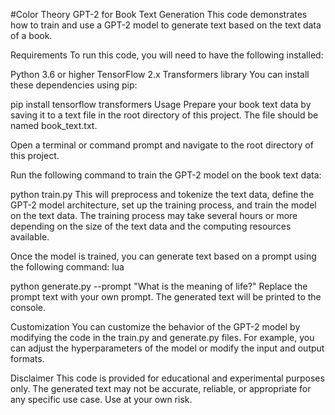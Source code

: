#Color Theory GPT-2 for Book Text Generation
This code demonstrates how to train and use a GPT-2 model to generate text based on the text data of a book.

Requirements
To run this code, you will need to have the following installed:

Python 3.6 or higher
TensorFlow 2.x
Transformers library
You can install these dependencies using pip:

pip install tensorflow transformers
Usage
Prepare your book text data by saving it to a text file in the root directory of this project. The file should be named book_text.txt.

Open a terminal or command prompt and navigate to the root directory of this project.

Run the following command to train the GPT-2 model on the book text data:

python train.py
This will preprocess and tokenize the text data, define the GPT-2 model architecture, set up the training process, and train the model on the text data. The training process may take several hours or more depending on the size of the text data and the computing resources available.

Once the model is trained, you can generate text based on a prompt using the following command:
lua

python generate.py --prompt "What is the meaning of life?"
Replace the prompt text with your own prompt. The generated text will be printed to the console.

Customization
You can customize the behavior of the GPT-2 model by modifying the code in the train.py and generate.py files. For example, you can adjust the hyperparameters of the model or modify the input and output formats.

Disclaimer
This code is provided for educational and experimental purposes only. The generated text may not be accurate, reliable, or appropriate for any specific use case. Use at your own risk.







